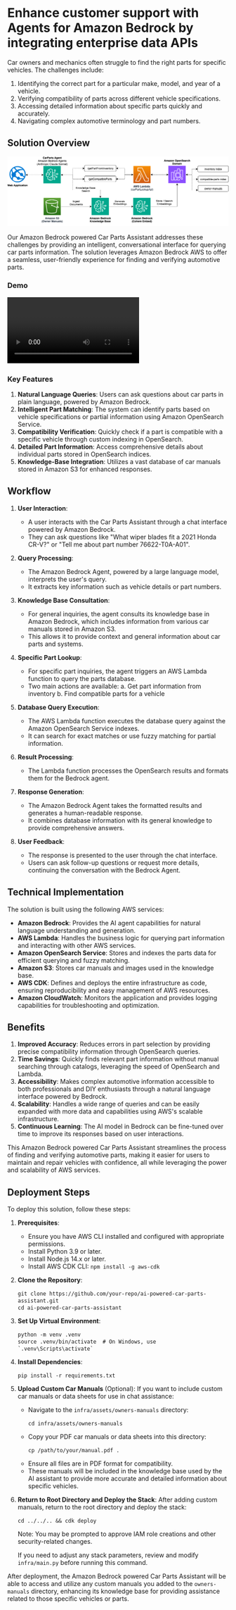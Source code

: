 # Enhance customer support with Agents for Amazon Bedrock by integrating enterprise data APIs

Car owners and mechanics often struggle to find the right parts for specific vehicles. The challenges include:

1. Identifying the correct part for a particular make, model, and year of a vehicle.
2. Verifying compatibility of parts across different vehicle specifications.
3. Accessing detailed information about specific parts quickly and accurately.
4. Navigating complex automotive terminology and part numbers.

## Solution Overview

![Architecture Diagram](./docs/arch.png)

Our Amazon Bedrock powered Car Parts Assistant addresses these challenges by providing an intelligent, conversational interface for querying car parts information. The solution leverages Amazon Bedrock AWS to offer a seamless, user-friendly experience for finding and verifying automotive parts.

### Demo

![Agent Demo](./docs/demo.mp4)

### Key Features

1. **Natural Language Queries**: Users can ask questions about car parts in plain language, powered by Amazon Bedrock.
2. **Intelligent Part Matching**: The system can identify parts based on vehicle specifications or partial information using Amazon OpenSearch Service.
3. **Compatibility Verification**: Quickly check if a part is compatible with a specific vehicle through custom indexing in OpenSearch.
4. **Detailed Part Information**: Access comprehensive details about individual parts stored in OpenSearch indices.
5. **Knowledge-Base Integration**: Utilizes a vast database of car manuals stored in Amazon S3 for enhanced responses.

## Workflow

1. **User Interaction**:
   - A user interacts with the Car Parts Assistant through a chat interface powered by Amazon Bedrock.
   - They can ask questions like "What wiper blades fit a 2021 Honda CR-V?" or "Tell me about part number 76622-T0A-A01".

2. **Query Processing**:
   - The Amazon Bedrock Agent, powered by a large language model, interprets the user's query.
   - It extracts key information such as vehicle details or part numbers.

3. **Knowledge Base Consultation**:
   - For general inquiries, the agent consults its knowledge base in Amazon Bedrock, which includes information from various car manuals stored in Amazon S3.
   - This allows it to provide context and general information about car parts and systems.

4. **Specific Part Lookup**:
   - For specific part inquiries, the agent triggers an AWS Lambda function to query the parts database.
   - Two main actions are available:
     a. Get part information from inventory
     b. Find compatible parts for a vehicle

5. **Database Query Execution**:
   - The AWS Lambda function executes the database query against the Amazon OpenSearch Service indexes.
   - It can search for exact matches or use fuzzy matching for partial information.

6. **Result Processing**:
   - The Lambda function processes the OpenSearch results and formats them for the Bedrock agent.

7. **Response Generation**:
   - The Amazon Bedrock Agent takes the formatted results and generates a human-readable response.
   - It combines database information with its general knowledge to provide comprehensive answers.

8. **User Feedback**:
   - The response is presented to the user through the chat interface.
   - Users can ask follow-up questions or request more details, continuing the conversation with the Bedrock Agent.

## Technical Implementation

The solution is built using the following AWS services:

- **Amazon Bedrock**: Provides the AI agent capabilities for natural language understanding and generation.
- **AWS Lambda**: Handles the business logic for querying part information and interacting with other AWS services.
- **Amazon OpenSearch Service**: Stores and indexes the parts data for efficient querying and fuzzy matching.
- **Amazon S3**: Stores car manuals and images used in the knowledge base.
- **AWS CDK**: Defines and deploys the entire infrastructure as code, ensuring reproducibility and easy management of AWS resources.
- **Amazon CloudWatch**: Monitors the application and provides logging capabilities for troubleshooting and optimization.

## Benefits

1. **Improved Accuracy**: Reduces errors in part selection by providing precise compatibility information through OpenSearch queries.
2. **Time Savings**: Quickly finds relevant part information without manual searching through catalogs, leveraging the speed of OpenSearch and Lambda.
3. **Accessibility**: Makes complex automotive information accessible to both professionals and DIY enthusiasts through a natural language interface powered by Bedrock.
4. **Scalability**: Handles a wide range of queries and can be easily expanded with more data and capabilities using AWS's scalable infrastructure.
5. **Continuous Learning**: The AI model in Bedrock can be fine-tuned over time to improve its responses based on user interactions.

This Amazon Bedrock powered Car Parts Assistant streamlines the process of finding and verifying automotive parts, making it easier for users to maintain and repair vehicles with confidence, all while leveraging the power and scalability of AWS services.

## Deployment Steps

To deploy this solution, follow these steps:

1. **Prerequisites**:
   - Ensure you have AWS CLI installed and configured with appropriate permissions.
   - Install Python 3.9 or later.
   - Install Node.js 14.x or later.
   - Install AWS CDK CLI: `npm install -g aws-cdk`

2. **Clone the Repository**:
   ```
   git clone https://github.com/your-repo/ai-powered-car-parts-assistant.git
   cd ai-powered-car-parts-assistant
   ```

3. **Set Up Virtual Environment**:
   ```
   python -m venv .venv
   source .venv/bin/activate  # On Windows, use `.venv\Scripts\activate`
   ```

4. **Install Dependencies**:
   ```
   pip install -r requirements.txt
   ```

5. **Upload Custom Car Manuals** (Optional):
   If you want to include custom car manuals or data sheets for use in chat assistance:
   - Navigate to the `infra/assets/owners-manuals` directory:
     ```
     cd infra/assets/owners-manuals
     ```
   - Copy your PDF car manuals or data sheets into this directory:
     ```
     cp /path/to/your/manual.pdf .
     ```
   - Ensure all files are in PDF format for compatibility.
   - These manuals will be included in the knowledge base used by the AI assistant to provide more accurate and detailed information about specific vehicles.

6. **Return to Root Directory and Deploy the Stack**:
   After adding custom manuals, return to the root directory and deploy the stack:
   ```
   cd ../../.. && cdk deploy
   ```
   Note: You may be prompted to approve IAM role creations and other security-related changes.

   If you need to adjust any stack parameters, review and modify `infra/main.py` before running this command.

After deployment, the Amazon Bedrock powered Car Parts Assistant will be able to access and utilize any custom manuals you added to the `owners-manuals` directory, enhancing its knowledge base for providing assistance related to those specific vehicles or parts.

